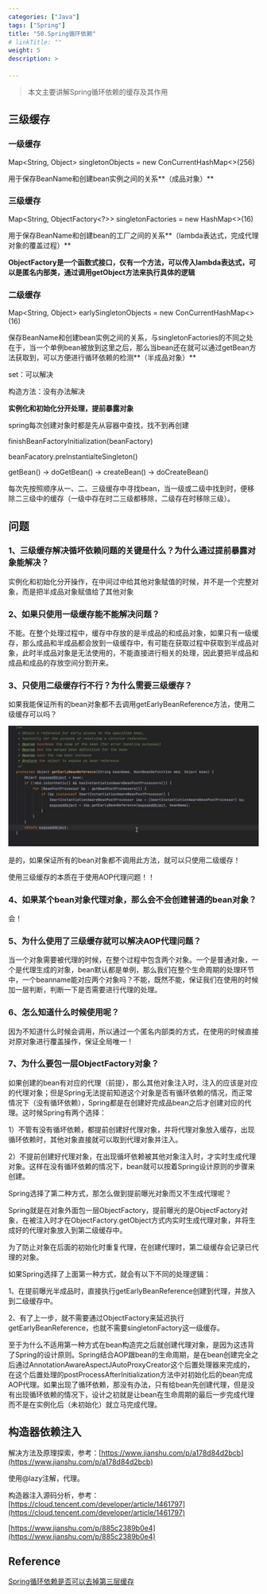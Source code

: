 ```yaml
---
categories: ["Java"] 
tags: ["Spring"] 
title: "50.Spring循环依赖"
# linkTitle: ""
weight: 5
description: >
  
---
```


>本文主要讲解Spring循环依赖的缓存及其作用

## 三级缓存

### 一级缓存

Map<String, Object> singletonObjects = new ConCurrentHashMap<>(256)

用于保存BeanName和创建bean实例之间的关系**（成品对象）**

### 三级缓存

Map<String, ObjectFactory<?>> singletonFactories = new HashMap<>(16)

用于保存BeanName和创建bean的工厂之间的关系**（lambda表达式，完成代理对象的覆盖过程）**

**ObjectFactory是一个函数式接口，仅有一个方法，可以传入lambda表达式，可以是匿名内部类，通过调用getObject方法来执行具体的逻辑**

### 二级缓存

Map<String, Object> earlySingletonObjects = new ConCurrentHashMap<>(16)

保存BeanName和创建bean实例之间的关系，与singletonFactories的不同之处在于，当一个单例bean被放到这里之后，那么当bean还在就可以通过getBean方法获取到，可以方便进行循环依赖的检测**（半成品对象）**

set：可以解决

构造方法：没有办法解决

**实例化和初始化分开处理，提前暴露对象**

spring每次创建对象时都是先从容器中查找，找不到再创建

finishBeanFactoryInitialization(beanFactory)

beanFacatory.preInstantialteSingleton()

getBean() -> doGetBean() -> createBean() -> doCreateBean()

每次先按照顺序从一、二、三级缓存中寻找bean，当一级或二级中找到时，便移除二三级中的缓存（一级中存在时二三级都移除，二级存在时移除三级）。

## 问题

### 1、三级缓存解决循坏依赖问题的关键是什么？为什么通过提前暴露对象能解决？

实例化和初始化分开操作，在中间过中给其他对象赋值的时候，并不是一个完整对象，而是把半成品对象赋值给了其他对象

### 2、如果只使用一级缓存能不能解决问题？

不能。在整个处理过程中，缓存中存放的是半成品的和成品对象，如果只有一级缓存，那么成品和半成品都会放到一级缓存中，有可能在获取过程中获取到半成品对象，此时半成品对象是无法使用的，不能直接进行相关的处理，因此要把半成品和成品和成品的存放空间分割开来。

### 3、只使用二级缓存行不行？为什么需要三级缓存？

如果我能保证所有的bean对象都不去调用getEarlyBeanReference方法，使用二级缓存可以吗？

![spring_loop_dependence_1.png](./imgs/spring_loop_dependence_1.png)

是的，如果保证所有的bean对象都不调用此方法，就可以只使用二级缓存！

使用三级缓存的本质在于使用AOP代理问题！！

### 4、如果某个bean对象代理对象，那么会不会创建普通的bean对象？

会！

### 5、为什么使用了三级缓存就可以解决AOP代理问题？

当一个对象需要被代理的时候，在整个过程中包含两个对象。一个是普通对象，一个是代理生成的对象，bean默认都是单例，那么我们在整个生命周期的处理环节中，一个beanname能对应两个对象吗？不能，既然不能，保证我们在使用的时候加一层判断，判断一下是否需要进行代理的处理。

### 6、怎么知道什么时候使用呢？

因为不知道什么时候会调用，所以通过一个匿名内部类的方式，在使用的时候直接对原对象进行覆盖操作，保证全局唯一！

### 7、为什么要包一层ObjectFactory对象？

如果创建的bean有对应的代理（前提），那么其他对象注入时，注入的应该是对应的代理对象；但是Spring无法提前知道这个对象是否有循环依赖的情况，而正常情况下（没有循环依赖），Spring都是在创建好完成品bean之后才创建对应的代理。这时候Spring有两个选择：

1）不管有没有循坏依赖，都提前创建好代理对象，并将代理对象放入缓存，出现循环依赖时，其他对象直接就可以取到代理对象并注入。

2）不提前创建好代理对象，在出现循坏依赖被其他对象注入时，才实时生成代理对象。这样在没有循环依赖的情况下，bean就可以按着Spring设计原则的步骤来创建。

Spring选择了第二种方式，那怎么做到提前曝光对象而又不生成代理呢？

Spring就是在对象外面包一层ObjectFactory，提前曝光的是ObjectFactory对象，在被注入时才在ObjectFactory.getObject方式内实时生成代理对象，并将生成好的代理对象放入到第二级缓存中。

为了防止对象在后面的初始化时重复代理，在创建代理时，第二级缓存会记录已代理的对象。

如果Spring选择了上面第一种方式，就会有以下不同的处理逻辑：

1、在提前曝光半成品时，直接执行getEarlyBeanReference创建到代理，并放入到二级缓存中。

2、有了上一步，就不需要通过ObjectFactory来延迟执行getEarlyBeanReference，也就不需要singletonFactory这一级缓存。

至于为什么不适用第一种方式在bean构造完之后就创建代理对象，是因为这违背了Spring的设计原则。Spring结合AOP跟bean的生命周期，是在bean创建完全之后通过AnnotationAwareAspectJAutoProxyCreator这个后置处理器来完成的，在这个后置处理的postProcessAfterInitialization方法中对初始化后的bean完成AOP代理。如果出现了循环依赖，那没有办法，只有给bean先创建代理，但是没有出现循环依赖的情况下，设计之初就是让bean在生命周期的最后一步完成代理而不是在实例化后（未初始化）就立马完成代理。



## 构造器依赖注入

解决方法及原理探索，参考：[https://www.jianshu.com/p/a178d84d2bcb](https://www.jianshu.com/p/a178d84d2bcb)

使用@lazy注解，代理。

构造器注入源码分析，参考：[https://cloud.tencent.com/developer/article/1461797](https://cloud.tencent.com/developer/article/1461797)  

[https://www.jianshu.com/p/885c2389b0e4](https://www.jianshu.com/p/885c2389b0e4)


## Reference

[Spring循环依赖是否可以去掉第三层缓存](https://segmentfault.com/a/1190000023647227)
